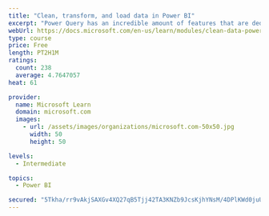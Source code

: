 ```yaml
---
title: "Clean, transform, and load data in Power BI"
excerpt: "Power Query has an incredible amount of features that are dedicated to helping you clean and prepare your data for analysis. You will learn how to simplify a complicated model, change data types, rename objects, and pivot data. You will also learn how to profile columns so that you know which columns have the valuable data that you’re seeking for deeper analytics."
webUrl: https://docs.microsoft.com/en-us/learn/modules/clean-data-power-bi/
type: course
price: Free
length: PT2H1M
ratings:
  count: 238
  average: 4.7647057
heat: 61

provider:
  name: Microsoft Learn
  domain: microsoft.com
  images:
    - url: /assets/images/organizations/microsoft.com-50x50.jpg
      width: 50
      height: 50

levels:
  - Intermediate

topics:
  - Power BI

secured: "5Tkha/rr9vAkjSAXGv4XQ27qB5Tjj42TA3KNZb9JcsKjhYNsM/4DPlKWd0juUWo6QcQsl8YMXJ1ZJfPFCaRiwvQ9ge3gVOhInk7dp2glR89uzXy2qbDcy3kzVW0NrdyPT4jX8B2d1s1oIAp1uj8/tE+W/5Zzcp0+a06ndrKTaLBtmFPbIGMYnn+xb1GP0+821UjEtdUMlfvmHrx4KF4Bd6RnST5+WpMGO6dRAsEWyQTaxfgWx1LhgISdAhpyYVQxnqEBgMAoHNllLa6VjqZcms4HAiUF0JjG2N8hpVLKbr1TAkQVwvMkqHwPNoJTyrTSzeh1E2nGG9t6cKgKzm+DQEFN2cG7l4x3b1Ss1/TVmnX/1WcXsvQpAspR6XEN5vcdKv53RE8uF+9u4Lz63MQXPw==;jIPTuYQA4q4sX9gcMymr6A=="
---
```


